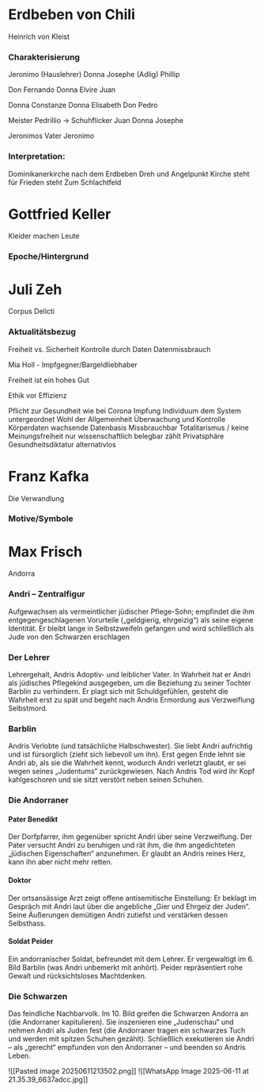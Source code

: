 # Erdbeben von Chili
Heinrich von Kleist

### Charakterisierung
Jeronimo (Hauslehrer)
Donna Josephe (Adlig)
	Phillip

Don Fernando
Donna Elvire
	Juan

Donna Constanze
Donna Elisabeth
Don Pedro

Meister Pedrillio -> Schuhflicker
	Juan
	Donna Josephe

Jeronimos Vater
	Jeronimo

### Interpretation:

Dominikanerkirche nach dem Erdbeben
Dreh und Angelpunkt 
Kirche steht für Frieden steht
Zum Schlachtfeld


# Gottfried Keller
Kleider machen Leute

### Epoche/Hintergrund


# Juli Zeh 
Corpus Delicti
### Aktualitätsbezug
Freiheit vs. Sicherheit
Kontrolle durch Daten
Datenmissbrauch

Mia Holl - Impfgegner/Bargeldliebhaber

Freiheit ist ein hohes Gut

Ethik vor Effizienz

Pflicht zur Gesundheit wie bei Corona Impfung
Individuum dem System untergeordnet
Wohl der Allgemeinheit
Überwachung und Kontrolle
Körperdaten
wachsende Datenbasis 
Missbrauchbar
Totalitarismus / keine Meinungsfreiheit
nur wissenschaftlich belegbar zählt
Privatsphäre
Gesundheitsdiktatur
alternativlos

# Franz Kafka
Die Verwandlung

### Motive/Symbole




# Max Frisch
Andorra
### Andri – Zentralfigur

Aufgewachsen als vermeintlicher jüdischer Pflege-Sohn; empfindet die ihm entgegengeschlagenen Vorurteile („geldgierig, ehrgeizig“) als seine eigene Identität. Er bleibt lange in Selbstzweifeln gefangen und wird schließlich als Jude von den Schwarzen erschlagen

### Der Lehrer

Lehrergehalt, Andris Adoptiv- und leiblicher Vater. In Wahrheit hat er Andri als jüdisches Pflegekind ausgegeben, um die Beziehung zu seiner Tochter Barblin zu verhindern. Er plagt sich mit Schuldgefühlen, gesteht die Wahrheit erst zu spät und begeht nach Andris Ermordung aus Verzweiflung Selbstmord.

### Barblin

Andris Verlobte (und tatsächliche Halbschwester). Sie liebt Andri aufrichtig und ist fürsorglich (zieht sich liebevoll um ihn). Erst gegen Ende lehnt sie Andri ab, als sie die Wahrheit kennt, wodurch Andri verletzt glaubt, er sei wegen seines „Judentums“ zurückgewiesen. Nach Andris Tod wird ihr Kopf kahlgeschoren und sie sitzt verstört neben seinen Schuhen.

### Die Andorraner

#### Pater Benedikt

Der Dorfpfarrer, ihm gegenüber spricht Andri über seine Verzweiflung. Der Pater versucht Andri zu beruhigen und rät ihm, die ihm angedichteten „jüdischen Eigenschaften“ anzunehmen. Er glaubt an Andris reines Herz, kann ihn aber nicht mehr retten.

#### Doktor

Der ortsansässige Arzt zeigt offene antisemitische Einstellung: Er beklagt im Gespräch mit Andri laut über die angebliche „Gier und Ehrgeiz der Juden“. Seine Äußerungen demütigen Andri zutiefst und verstärken dessen Selbsthass.

#### Soldat Peider

Ein andorranischer Soldat, befreundet mit dem Lehrer. Er vergewaltigt im 6. Bild Barblin (was Andri unbemerkt mit anhört). Peider repräsentiert rohe Gewalt und rücksichtsloses Machtdenken.

### Die Schwarzen

Das feindliche Nachbarvolk. Im 10. Bild greifen die Schwarzen Andorra an (die Andorraner kapitulieren). Sie inszenieren eine „Judenschau“ und nehmen Andri als Juden fest (die Andorraner tragen ein schwarzes Tuch und werden mit spitzen Schuhen gezählt). Schließlich exekutieren sie Andri – als „gerecht“ empfunden von den Andorraner – und beenden so Andris Leben.

![[Pasted image 20250611213502.png]]
![[WhatsApp Image 2025-06-11 at 21.35.39_6637adcc.jpg]]

